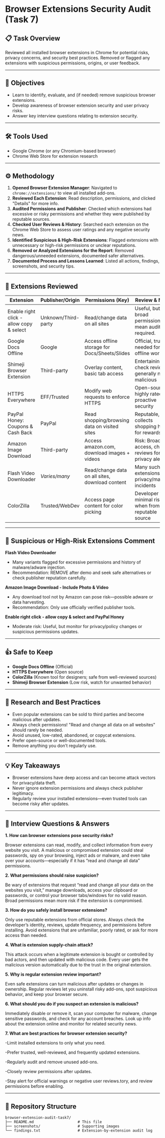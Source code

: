 # Browser Extensions Security Audit (Task 7)

## 📋 Task Overview

Reviewed all installed browser extensions in Chrome for potential risks, privacy concerns, and security best practices. Removed or flagged any extensions with suspicious permissions, origins, or user feedback.

---

## 🎯 Objectives

- Learn to identify, evaluate, and (if needed) remove suspicious browser extensions.
- Develop awareness of browser extension security and user privacy risks.
- Answer key interview questions relating to extension security.

---

## 🛠️ Tools Used

- Google Chrome (or any Chromium-based browser)
- Chrome Web Store for extension research

---

## ⚙️ Methodology

1. **Opened Browser Extension Manager**: Navigated to `chrome://extensions/` to view all installed add-ons.
2. **Reviewed Each Extension**: Read description, permissions, and clicked "Details" for more info.
3. **Audited Permissions and Publisher**: Checked which extensions had excessive or risky permissions and whether they were published by reputable sources.
4. **Checked User Reviews & History**: Searched each extension on the Chrome Web Store to assess user ratings and any negative security news.
5. **Identified Suspicious & High-Risk Extensions**: Flagged extensions with unnecessary or high-risk permissions or unclear reputations.
6. **Removed or Analyzed Extensions for the Report**: Removed dangerous/unneeded extensions, documented safer alternatives.
7. **Documented Process and Lessons Learned**: Listed all actions, findings, screenshots, and security tips.

---

## 📝 Extensions Reviewed

| Extension                             | Publisher/Origin | Permissions (Key)                               | Review & Notes                                         | Risk Level   |
|----------------------------------------|------------------|-------------------------------------------------|--------------------------------------------------------|--------------|
| Enable right click - allow copy & select | Unknown/Third-party | Read/change data on all sites                  | Useful, but broad permissions mean audit is required.   | Moderate    |
| Google Docs Offline                    | Google           | Access offline storage for Docs/Sheets/Slides   | Official, trusted, needed for offline work.             | Low         |
| Shimeji Browser Extension              | Third-party      | Overlay content, basic tab access               | Entertaining, but check reviews; generally non-malicious| Low-Med     |
| HTTPS Everywhere                       | EFF/Trusted      | Modify web requests to enforce HTTPS            | Open-source, highly rated, proactive security           | Low         |
| PayPal Honey: Coupons & Cash Back      | PayPal           | Read shopping/browsing data on visited sites    | Reputable, but collects shopping habits for rewards     | Moderate    |
| Amazon Image Download                  | Third-party      | Access amazon.com, download images + videos     | Risk: Broad access, check reviews for privacy alerts    | Moderate-High|
| Flash Video Downloader                 | *Varies/many*    | Read/change data on all sites, download content | Many such extensions have privacy/malware incidents     | High        |
| ColorZilla                             | Trusted/WebDev   | Access page content for color picking           | Developer tool, minimal risks when from reputable source| Low         |

---

## 🚨 Suspicious or High-Risk Extensions Comment

**Flash Video Downloader**  
- Many variants flagged for excessive permissions and history of malware/adware injection.
- Recommendation: REMOVE after demo and seek safe alternatives or check publisher reputation carefully.

**Amazon Image Download - Include Photo & Video**  
- Any download tool not by Amazon can pose risk—possible adware or data harvesting.
- Recommendation: Only use officially verified publisher tools.

**Enable right click - allow copy & select and PayPal Honey**  
- Moderate risk: Useful, but monitor for privacy/policy changes or suspicious permissions updates.

---

## 👍 Safe to Keep

- **Google Docs Offline** (Official)
- **HTTPS Everywhere** (Open source)
- **ColorZilla** (Known tool for designers; safe from well-reviewed sources)
- **Shimeji Browser Extension** (Low risk, watch for unwanted behavior)

---

## 📰 Research and Best Practices

- Even popular extensions can be sold to third parties and become malicious after updates.
- Always check permissions! "Read and change all data on all websites" should rarely be needed.
- Avoid unused, low-rated, abandoned, or copycat extensions.
- Prefer open-source or well-documented tools.
- Remove anything you don’t regularly use.

---

## 💡 Key Takeaways

- Browser extensions have deep access and can become attack vectors for privacy/data theft.
- Never ignore extension permissions and always check publisher legitimacy.
- Regularly review your installed extensions—even trusted tools can become risky after updates.

---

## 📝 Interview Questions & Answers

**1. How can browser extensions pose security risks?**

   Browser extensions can read, modify, and collect information from every website you visit. A malicious or compromised extension could steal passwords, spy on your browsing, inject ads or malware, and even take over your accounts—especially if it has “read and change all data” permissions.

**2. What permissions should raise suspicion?**

   Be wary of extensions that request “read and change all your data on the websites you visit,” manage downloads, access your clipboard or passwords, or control your browser tabs/windows for no valid reason. Broad permissions mean more risk if the extension is compromised.

**3. How do you safely install browser extensions?**

   Only use reputable extensions from official stores. Always check the developer’s identity, reviews, update frequency, and permissions before installing. Avoid extensions that are unfamiliar, poorly rated, or ask for more access than needed.

**4. What is extension supply-chain attack?**

   This attack occurs when a legitimate extension is bought or controlled by bad actors, and then updated with malicious code. Every user gets the malicious version automatically due to the trust in the original extension.

**5. Why is regular extension review important?**

   Even safe extensions can turn malicious after updates or changes in ownership. Regular reviews let you uninstall risky add-ons, spot suspicious behavior, and keep your browser secure.

**6. What should you do if you suspect an extension is malicious?**

   Immediately disable or remove it, scan your computer for malware, change sensitive passwords, and check for any account breaches. Look up info about the extension online and monitor for related security news.

**7. What are best practices for browser extension security?**

   -Limit installed extensions to only what you need.

   -Prefer trusted, well-reviewed, and frequently updated extensions.

   -Regularly audit and remove unused add-ons.

   -Closely review permissions after updates.

   -Stay alert for official warnings or negative user reviews.tory, and review permissions before enabling.


---

## 📂 Repository Structure

```
browser-extension-audit-task7/
├── README.md                    # This file
├── screenshots/                 # Supporting images
└── findings.txt                 # Extension-by-extension audit log

```
